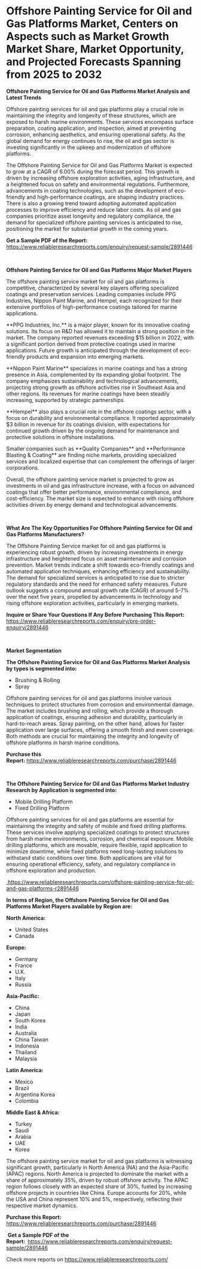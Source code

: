 <p><h1>Offshore Painting Service for Oil and Gas Platforms Market, Centers on Aspects such as Market Growth Market Share, Market Opportunity, and Projected Forecasts Spanning from 2025 to 2032</h1></p><p><strong>Offshore Painting Service for Oil and Gas Platforms Market Analysis and Latest Trends</strong></p>
<p><p>Offshore painting services for oil and gas platforms play a crucial role in maintaining the integrity and longevity of these structures, which are exposed to harsh marine environments. These services encompass surface preparation, coating application, and inspection, aimed at preventing corrosion, enhancing aesthetics, and ensuring operational safety. As the global demand for energy continues to rise, the oil and gas sector is investing significantly in the upkeep and modernization of offshore platforms.</p><p>The Offshore Painting Service for Oil and Gas Platforms Market is expected to grow at a CAGR of 6.00% during the forecast period. This growth is driven by increasing offshore exploration activities, aging infrastructure, and a heightened focus on safety and environmental regulations. Furthermore, advancements in coating technologies, such as the development of eco-friendly and high-performance coatings, are shaping industry practices. There is also a growing trend toward adopting automated application processes to improve efficiency and reduce labor costs. As oil and gas companies prioritize asset longevity and regulatory compliance, the demand for specialized offshore painting services is anticipated to rise, positioning the market for substantial growth in the coming years.</p></p>
<p><strong>Get a Sample PDF of the Report:&nbsp;</strong> <a href="https://www.reliableresearchreports.com/enquiry/request-sample/2891446?utm_campaign=3057&utm_medium=2&utm_source=Github&utm_content=ia&utm_term=14032025&utm_id=offshore-painting-service-for-oil-and-gas-platforms">https://www.reliableresearchreports.com/enquiry/request-sample/2891446</a></p>
<p>&nbsp;</p>
<p><strong>Offshore Painting Service for Oil and Gas Platforms Major Market Players</strong></p>
<p><p>The offshore painting service market for oil and gas platforms is competitive, characterized by several key players offering specialized coatings and preservation services. Leading companies include PPG Industries, Nippon Paint Marine, and Hempel, each recognized for their extensive portfolios of high-performance coatings tailored for marine applications.</p><p>**PPG Industries, Inc.** is a major player, known for its innovative coating solutions. Its focus on R&D has allowed it to maintain a strong position in the market. The company reported revenues exceeding $15 billion in 2022, with a significant portion derived from protective coatings used in marine applications. Future growth is anticipated through the development of eco-friendly products and expansion into emerging markets.</p><p>**Nippon Paint Marine** specializes in marine coatings and has a strong presence in Asia, complemented by its expanding global footprint. The company emphasizes sustainability and technological advancements, projecting strong growth as offshore activities rise in Southeast Asia and other regions. Its revenues for marine coatings have been steadily increasing, supported by strategic partnerships.</p><p>**Hempel** also plays a crucial role in the offshore coatings sector, with a focus on durability and environmental compliance. It reported approximately $3 billion in revenue for its coatings division, with expectations for continued growth driven by the ongoing demand for maintenance and protective solutions in offshore installations.</p><p>Smaller companies such as **Quality Companies** and **Performance Blasting & Coating** are finding niche markets, providing specialized services and localized expertise that can complement the offerings of larger corporations.</p><p>Overall, the offshore painting service market is projected to grow as investments in oil and gas infrastructure increase, with a focus on advanced coatings that offer better performance, environmental compliance, and cost-efficiency. The market size is expected to enhance with rising offshore activities driven by energy demand and technological advancements.</p></p>
<p>&nbsp;</p>
<p><strong>What Are The Key Opportunities For Offshore Painting Service for Oil and Gas Platforms Manufacturers?</strong></p>
<p><p>The Offshore Painting Service market for oil and gas platforms is experiencing robust growth, driven by increasing investments in energy infrastructure and heightened focus on asset maintenance and corrosion prevention. Market trends indicate a shift towards eco-friendly coatings and automated application techniques, enhancing efficiency and sustainability. The demand for specialized services is anticipated to rise due to stricter regulatory standards and the need for enhanced safety measures. Future outlook suggests a compound annual growth rate (CAGR) of around 5-7% over the next five years, propelled by advancements in technology and rising offshore exploration activities, particularly in emerging markets.</p></p>
<p><strong>Inquire or Share Your Questions If Any Before Purchasing This Report:</strong> <a href="https://www.reliableresearchreports.com/enquiry/pre-order-enquiry/2891446?utm_campaign=3057&utm_medium=2&utm_source=Github&utm_content=ia&utm_term=14032025&utm_id=offshore-painting-service-for-oil-and-gas-platforms">https://www.reliableresearchreports.com/enquiry/pre-order-enquiry/2891446</a></p>
<p>&nbsp;</p>
<p><strong>Market Segmentation</strong></p>
<p><strong>The Offshore Painting Service for Oil and Gas Platforms Market Analysis by types is segmented into:</strong></p>
<p><ul><li>Brushing & Rolling</li><li>Spray</li></ul></p>
<p><p>Offshore painting services for oil and gas platforms involve various techniques to protect structures from corrosion and environmental damage. The market includes brushing and rolling, which provide a thorough application of coatings, ensuring adhesion and durability, particularly in hard-to-reach areas. Spray painting, on the other hand, allows for faster application over large surfaces, offering a smooth finish and even coverage. Both methods are crucial for maintaining the integrity and longevity of offshore platforms in harsh marine conditions.</p></p>
<p><strong>Purchase this Report:&nbsp;</strong><a href="https://www.reliableresearchreports.com/purchase/2891446?utm_campaign=3057&utm_medium=2&utm_source=Github&utm_content=ia&utm_term=14032025&utm_id=offshore-painting-service-for-oil-and-gas-platforms">https://www.reliableresearchreports.com/purchase/2891446</a></p>
<p>&nbsp;</p>
<p><strong>The Offshore Painting Service for Oil and Gas Platforms Market Industry Research by Application is segmented into:</strong></p>
<p><ul><li>Mobile Drilling Platform</li><li>Fixed Drilling Platform</li></ul></p>
<p><p>Offshore painting services for oil and gas platforms are essential for maintaining the integrity and safety of mobile and fixed drilling platforms. These services involve applying specialized coatings to protect structures from harsh marine environments, corrosion, and chemical exposure. Mobile drilling platforms, which are movable, require flexible, rapid application to minimize downtime, while fixed platforms need long-lasting solutions to withstand static conditions over time. Both applications are vital for ensuring operational efficiency, safety, and regulatory compliance in offshore exploration and production.</p></p>
<p><a href="https://www.reliableresearchreports.com/offshore-painting-service-for-oil-and-gas-platforms-r2891446?utm_campaign=3057&utm_medium=2&utm_source=Github&utm_content=ia&utm_term=14032025&utm_id=offshore-painting-service-for-oil-and-gas-platforms">&nbsp;https://www.reliableresearchreports.com/offshore-painting-service-for-oil-and-gas-platforms-r2891446</a></p>
<p><strong>In terms of Region, the Offshore Painting Service for Oil and Gas Platforms Market Players available by Region are:</strong></p>
<p>
    <p> <strong> North America: </strong>
        <ul>
            <li>United States</li>
            <li>Canada</li>
        </ul>
        </p> 
    <p> <strong> Europe: </strong>
        <ul>
            <li>Germany</li>
            <li>France</li>
            <li>U.K.</li>
            <li>Italy</li>
            <li>Russia</li>
        </ul>
        </p> 
    <p> <strong> Asia-Pacific: </strong>
        <ul>
            <li>China</li>
            <li>Japan</li>
            <li>South Korea</li>
            <li>India</li>
            <li>Australia</li>
            <li>China Taiwan</li>
            <li>Indonesia</li>
            <li>Thailand</li>
            <li>Malaysia</li>
        </ul>
        </p> 
    <p> <strong> Latin America: </strong>
        <ul>
            <li>Mexico</li>
            <li>Brazil</li>
            <li>Argentina Korea</li>
            <li>Colombia</li>
        </ul>
        </p> 
    <p> <strong> Middle East & Africa: </strong>
        <ul>
            <li>Turkey</li>
            <li>Saudi</li>
            <li>Arabia</li>
            <li>UAE</li>
            <li>Korea</li>
        </ul>
    </p>
    </p>
<p><p>The offshore painting service market for oil and gas platforms is witnessing significant growth, particularly in North America (NA) and the Asia-Pacific (APAC) regions. North America is projected to dominate the market with a share of approximately 35%, driven by robust offshore activity. The APAC region follows closely with an expected share of 30%, fueled by increasing offshore projects in countries like China. Europe accounts for 20%, while the USA and China represent 10% and 5%, respectively, reflecting their respective market dynamics.</p></p>
<p><strong>Purchase this Report: </strong><a href="https://www.reliableresearchreports.com/purchase/2891446?utm_campaign=3057&utm_medium=2&utm_source=Github&utm_content=ia&utm_term=14032025&utm_id=offshore-painting-service-for-oil-and-gas-platforms">https://www.reliableresearchreports.com/purchase/2891446</a></p>
<p>&nbsp;<strong>Get a Sample PDF of the Report:&nbsp;&nbsp;</strong><a href="https://www.reliableresearchreports.com/enquiry/request-sample/2891446?utm_campaign=3057&utm_medium=2&utm_source=Github&utm_content=ia&utm_term=14032025&utm_id=offshore-painting-service-for-oil-and-gas-platforms">https://www.reliableresearchreports.com/enquiry/request-sample/2891446</a></p>
<p><strong></strong></p>
<p>Check more reports on <a href="https://www.reliableresearchreports.com/?utm_campaign=3057&utm_medium=2&utm_source=Github&utm_content=ia&utm_term=14032025&utm_id=offshore-painting-service-for-oil-and-gas-platforms">https://www.reliableresearchreports.com/</a></p>
